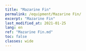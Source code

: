 ```yaml
---
title: "Mazarine Fin"
permalink: /equipment/Mazarine Fin/
excerpt: "Mazarine Fin"
last_modified_at: 2021-01-25
lang: en
ref: "Mazarine Fin.md"
toc: false
classes: wide
---
```


